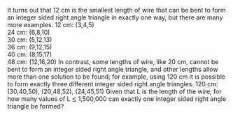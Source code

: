   It turns out that 12 cm is the smallest length of wire that can be bent to form an integer sided right angle triangle in exactly one way, but there are many more examples.  12 cm: (3,4,5)<br />  24 cm: (6,8,10)<br />  30 cm: (5,12,13)<br />  36 cm: (9,12,15)<br />  40 cm: (8,15,17)<br />  48 cm: (12,16,20)  In contrast, some lengths of wire, like 20 cm, cannot be bent to form an integer sided right angle triangle, and other lengths allow more than one solution to be found; for example, using 120 cm it is possible to form exactly three different integer sided right angle triangles.  120 cm: (30,40,50), (20,48,52), (24,45,51)  Given that L is the length of the wire, for how many values of L <img src='images/symbol_le.gif' width='10' height='12' alt='&le;' border='0' style='vertical-align:middle;' /> 1,500,000 can exactly one integer sided right angle triangle be formed?    